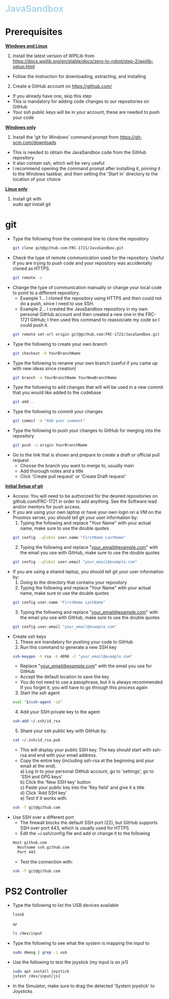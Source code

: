 <h1 style="color:lightblue;">JavaSandbox</h1>

# Prerequisites
<u>**Windows and Linux**</u>
1) Install the latest version of WPILib from https://docs.wpilib.org/en/stable/docs/zero-to-robot/step-2/wpilib-setup.html
- Follow the instruction for downloading, extracting, and installing
2) Create a GitHub account on https://github.com/
- If you already have one, skip this step
- This is mandatory for adding code changes to our repositories on GitHub
- Your ssh public keys will be in your account, these are needed to push your code

<u>**Windows only**</u>
1) Install the 'git for Windows' command prompt from https://git-scm.com/downloads
- This is needed to obtain the JavaSandbox code from the GitHub repository
- It also contain ssh, which will be very useful
- I recommend opening the command prompt after installing it, pinning it to the Windows taskbar, and then setting the 'Start in' directory to the location of your choice

<u>**Linux only**</u>
1) Install git with <br>
   sudo apt install git

# git
- Type the following from the command line to clone the repository
  ```bash
  git clone git@github.com:FRC-1721/JavaSandbox.git
- Check the type of remote communication used for the repository. Useful if you are trying to push code and your repository was accidentally cloned as HTTPS.
  ```bash
  git remote -v
- Change the type of communication manually or change your local code to point to a different repository. 
  - Example 1... I cloned the repository using HTTPS and then could not do a push, since I need to use SSH. 
  - Example 2... I created the JavaSandbox repository in my own personal GitHub account and then created a new one in the FRC-1721 GitHub; I then used this command to reassociate my code so  I could push it.
  ```bash
  git remote set-url origin git@github.com:FRC-1721/JavaSandbox.git
- Type the following to create your own branch
  ```bash
  git checkout -b YourBranchName
- Type the following to rename your own branch (useful if you came up with new ideas since creation)
  ```bash
  git branch -m YourBranchName YourNewBranchName
- Type the following to add changes that will will be used in a new commit that you would like added to the codebase
  ```bash
  git add .
- Type the following to commit your changes
  ```bash
  git commit -m "Add your comment"
- Type the following to push your changes to GitHub for merging into the repository
  ```bash
  git push -u origin YourBranchName
- Go to the link that is shown and prepare to create a draft or official pull request <br>
  - Choose the branch you want to merge to, usually main
  - Add thorough notes and a title
  - Click 'Create pull request' or 'Create Draft request'

<u>**Initial Setup of git**</u>
- Access: You will need to be authorized for the desired repositories on github.com/FRC-1721 in order to add anything. See the Software lead and/or mentors for push access.
- If you are using your own laptop or have your own login on a VM on the Proxmox server, you should tell git your user information by:
  1) Typing the following and replace "Your Name" with your actual name, make sure to use the double quotes
  ```bash
  git config --global user.name "FirstName LastName"
  ```
  2) Typing the following and replace "your_email@example.com" with the email you use with GitHub, make sure to use the double quotes
  ```bash
  git config --global user.email "your_email@example.com"
  ```
- If you are using a shared laptop, you should tell git your user information by:
  1) Going to the directory that contains your repository
  2) Typing the following and replace "Your Name" with your actual name, make sure to use the double quotes
  ```bash
  git config user.name "FirstName LastName"
  ```
  3) Typing the following and replace "your_email@example.com" with the email you use with GitHub, make sure to use the double quotes
  ```bash
  git config user.email "your_email@example.com"
  ```
- Create ssh keys <br>
  1) These are mandatory for pushing your code to GitHub
  2) Run this command to generate a new SSH key
  ```bash
  ssh-keygen -t rsa -b 4096 -C "your_email@example.com"
  ```
     - Replace "your_email@example.com" with the email you use for GitHub
     - Accept the default location to save the key
     - You do not need to use a passphrase, but it is always recommended. If you forget it, you will have to go through this process again
  3) Start the ssh agent
  ```bash
  eval "$(ssh-agent -s)"
  ```
  4) Add your SSH private key to the agent
  ```bash
  ssh-add ~/.ssh/id_rsa
  ```
  5) Share your ssh public key with GitHub by:
  ```bash
  cat ~/.ssh/id_rsa.pub
  ```
     - This will display your public SSH key. The key should start with ssh-rsa and end with your email address.
     - Copy the entire key (including ssh-rsa at the beginning and your email at the end). <br>
  a) Log in to your personal GitHub account, go to 'settings', go to 'SSH and GPG keys' <br>
  b) Click the 'New SSH key' button <br>
  c) Paste your public key into the 'Key field' and give it a title <br>
  d) Click 'Add SSH key' <br>
  e) Test if it works with:
  ```bash
  ssh -T git@github.com
  ```
- Use SSH over a different port
  - The firewall blocks the default SSH port (22), but GitHub supports SSH over port 443, which is usually used for HTTPS
  - Edit the ~/.ssh/config file and add or change it to the following <br>
  ```bash
  Host github.com
    Hostname ssh.github.com
    Port 443
  ```
  - Test the connection with:
  ```bash
  ssh -T git@github.com
  ```

# PS2 Controller
- Type the following to list the USB devices available
  ```bash
  lsusb
  ```
  or
  ```bash
  ls /dev/input
  ```
- Type the following to see what the system is mapping the input to
  ```bash
  sudo dmesg | grep -i usb
  ```
- Use the following to test the joystick (my input is on js1)
  ```bash
  sudo apt install joystick
  jstest /dev/input/js1
  ```
- In the Simulator, make sure to drag the detected  'System joystick' to Joysticks